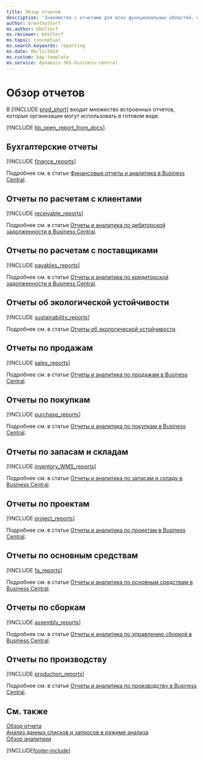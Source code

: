 ```yaml
---
title: Обзор отчетов
description: 'Знакомство с отчетами для всех функциональных областей, существующими в стандартной версии Business Central.'
author: brentholtorf
ms.author: bholtorf
ms.reviewer: bholtorf
ms.topic: conceptual
ms.search.keywords: reporting
ms.date: 06/11/2024
ms.custom: bap-template
ms.service: dynamics-365-business-central
---
```

# Обзор отчетов

В [!INCLUDE [prod_short](includes/prod_short.md)] входит множество встроенных отчетов, которые организации могут использовать в готовом виде.  

[!INCLUDE [tip_open_report_from_docs](includes/tip-open-report-from-docs.md)].

## Бухгалтерские отчеты

[!INCLUDE [finance_reports](includes/finance-reports-include.md)]

Подробнее см. в статье [Финансовые отчеты и аналитика в Business Central](finance-reports.md).

## Отчеты по расчетам с клиентами

[!INCLUDE [receivable_reports](includes/receivable-reports-include.md)]

Подробнее см. в статье [Отчеты и аналитика по дебиторской задолженности в Business Central](receivables-reports.md).

## Отчеты по расчетам с поставщиками

[!INCLUDE [payables_reports](includes/payables-reports-include.md)]

Подробнее см. в статье [Отчеты и аналитика по кредиторской задолженности в Business Central](payables-reports.md).

## Отчеты об экологической устойчивости

[!INCLUDE [sustainability_reports](includes/sustainability-reports-include.md)]

Подробнее см. в статье [Отчеты об экологической устойчивости](sustainability-reports.md).

## Отчеты по продажам

[!INCLUDE [sales_reports](includes/sales-reports-include.md)]

Подробнее см. в статье [Отчеты и аналитика по продажам в Business Central](sales-reports.md).

## Отчеты по покупкам

[!INCLUDE [purchase_reports](includes/purchase-reports-include.md)]

Подробнее см. в статье [Отчеты и аналитика по покупкам в Business Central](purchase-reports.md).

## Отчеты по запасам и складам

[!INCLUDE [inventory_WMS_reports](includes/inventory-WMS-reports-include.md)]

Подробнее см. в статье [Отчеты и аналитика по запасам и складу в Business Central](inventory-wms-reports.md).

## Отчеты по проектам

[!INCLUDE [project_reports](includes/project-reports-include.md)]

Подробнее см. в статье [Отчеты и аналитика по проектам в Business Central](project-reports.md).

## Отчеты по основным средствам

[!INCLUDE [fa_reports](includes/fa-reports-include.md)]

Подробнее см. в статье [Отчеты и аналитика по основным средствам в Business Central](fa-reports.md).

## Отчеты по сборкам

[!INCLUDE [assembly_reports](includes/assembly-reports-include.md)]

Подробнее см. в статье [Отчеты и аналитика по управлению сборкой в Business Central](assembly-reports.md).

## Отчеты по производству

[!INCLUDE [production_reports](includes/production-reports-include.md)]

Подробнее см. в статье [Отчеты и аналитика по производству в Business Central](production-reports.md).

## См. также

[Обзор отчета](reports-use-reports.md)   
[Анализ данных списков и запросов в режиме анализа](analysis-mode.md)   
[Обзор аналитики](reports-bi-reporting.md)  

[!INCLUDE[footer-include](includes/footer-banner.md)]